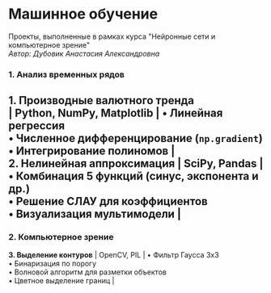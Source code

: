 # Машинное обучение
Проекты, выполненные в рамках курса "Нейронные сети и компьютерное зрение"  
_Автор: Дубовик Анастасия Александровна_
 ### 1. Анализ временных рядов ###   
**1. Производные валютного тренда**  
| Python, NumPy, Matplotlib | • Линейная регрессия<br>• Численное дифференцирование (`np.gradient`)<br>• Интегрирование полиномов |  
**2. Нелинейная аппроксимация** | SciPy, Pandas | • Комбинация 5 функций (синус, экспонента и др.)<br>• Решение СЛАУ для коэффициентов<br>• Визуализация мультимодели |
---
### 2. Компьютерное зрение  
**3. Выделение контуров** | OpenCV, PIL | • Фильтр Гаусса 3x3<br>• Бинаризация по порогу<br>• Волновой алгоритм для разметки объектов<br>• Цветное выделение границ |
